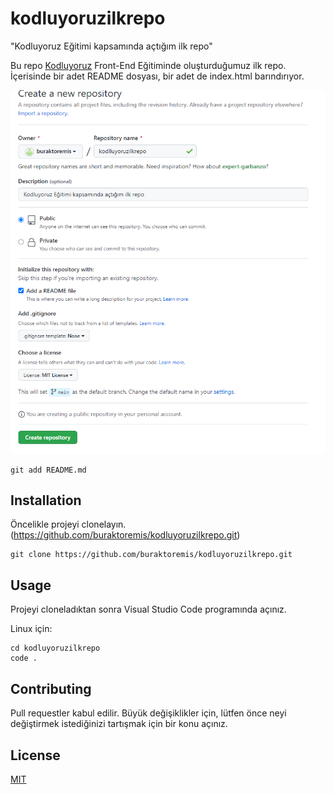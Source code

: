 # kodluyoruzilkrepo
"Kodluyoruz Eğitimi kapsamında açtığım ilk repo"

Bu repo [Kodluyoruz](https://github.com/buraktoremis) Front-End Eğitiminde oluşturduğumuz ilk repo. İçerisinde bir adet README dosyası, bir adet de index.html barındırıyor.

![Lorem Picsum Gorsel](resim.png)

```
git add README.md
```

## Installation

Öncelikle projeyi clonelayın. (https://github.com/buraktoremis/kodluyoruzilkrepo.git)

```
git clone https://github.com/buraktoremis/kodluyoruzilkrepo.git
```

## Usage

Projeyi cloneladıktan sonra Visual Studio Code programında açınız.

Linux için:

```
cd kodluyoruzilkrepo
code .
```

## Contributing

Pull requestler kabul edilir. Büyük değişiklikler için, lütfen önce neyi değiştirmek istediğinizi tartışmak için bir konu açınız.


## License

[MIT](https://choosealicense.com/licenses/mit/)

